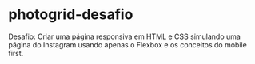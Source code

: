 # photogrid-desafio
 Desafio: Criar uma página responsiva em HTML e CSS simulando uma página do Instagram usando apenas o Flexbox e os conceitos do mobile first.